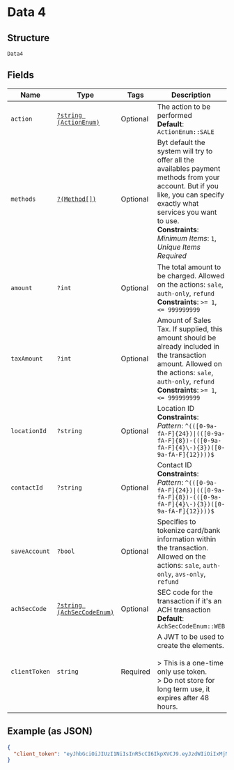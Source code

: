 
# Data 4

## Structure

`Data4`

## Fields

| Name | Type | Tags | Description | Getter | Setter |
|  --- | --- | --- | --- | --- | --- |
| `action` | [`?string (ActionEnum)`](../../doc/models/action-enum.md) | Optional | The action to be performed<br>**Default**: `ActionEnum::SALE` | getAction(): ?string | setAction(?string action): void |
| `methods` | [`?(Method[])`](../../doc/models/method.md) | Optional | Byt default the system will try to offer all the availables payment methods from your account. But if you like, you can specify exactly what services you want to use.<br>**Constraints**: *Minimum Items*: `1`, *Unique Items Required* | getMethods(): ?array | setMethods(?array methods): void |
| `amount` | `?int` | Optional | The total amount to be charged. Allowed on the actions: `sale`, `auth-only`, `refund`<br>**Constraints**: `>= 1`, `<= 999999999` | getAmount(): ?int | setAmount(?int amount): void |
| `taxAmount` | `?int` | Optional | Amount of Sales Tax. If supplied, this amount should be already included in the transaction amount. Allowed on the actions: `sale`, `auth-only`, `refund`<br>**Constraints**: `>= 1`, `<= 999999999` | getTaxAmount(): ?int | setTaxAmount(?int taxAmount): void |
| `locationId` | `?string` | Optional | Location ID<br>**Constraints**: *Pattern*: `^(([0-9a-fA-F]{24})\|(([0-9a-fA-F]{8})-(([0-9a-fA-F]{4}\-){3})([0-9a-fA-F]{12})))$` | getLocationId(): ?string | setLocationId(?string locationId): void |
| `contactId` | `?string` | Optional | Contact ID<br>**Constraints**: *Pattern*: `^(([0-9a-fA-F]{24})\|(([0-9a-fA-F]{8})-(([0-9a-fA-F]{4}\-){3})([0-9a-fA-F]{12})))$` | getContactId(): ?string | setContactId(?string contactId): void |
| `saveAccount` | `?bool` | Optional | Specifies to tokenize card/bank information within the transaction. Allowed on the actions: `sale`, `auth-only`, `avs-only`, `refund` | getSaveAccount(): ?bool | setSaveAccount(?bool saveAccount): void |
| `achSecCode` | [`?string (AchSecCodeEnum)`](../../doc/models/ach-sec-code-enum.md) | Optional | SEC code for the transaction if it's an ACH transaction<br>**Default**: `AchSecCodeEnum::WEB` | getAchSecCode(): ?string | setAchSecCode(?string achSecCode): void |
| `clientToken` | `string` | Required | A JWT to be used to create the elements.<br><br>> This is a one-time only use token.<br>> Do not store for long term use, it expires after 48 hours. | getClientToken(): string | setClientToken(string clientToken): void |

## Example (as JSON)

```json
{
  "client_token": "eyJhbGciOiJIUzI1NiIsInR5cCI6IkpXVCJ9.eyJzdWIiOiIxMjM0NTY3ODkwIiwibmFtZSI6IkpvaG4gRG9lIiwiaWF0IjoxNTE2MjM5MDIyfQ.SflKxwRJSMeKKF2QT4fwpMeJf36POk6yJV_adQssw5c"
}
```

